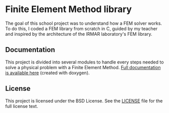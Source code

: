 # Finite Element Method library

The goal of this school project was to understand how a FEM solver works. To do this, I coded a FEM library from scratch in C, guided by my teacher and inspired by the architecture of the IRMAR laboratory's FEM library.

## Documentation

This project is divided into several modules to handle every steps needed to solve a physical problem with a Finite Element Method. 
[Full documentation is available here](https://jeanpousset.github.io/FEM-library/Documentation/html/files.html) (created with doxygen).

## License 

This project is licensed under the BSD License. See the [LICENSE](Documentation/LICENSE.txt) file for the full license text.
	